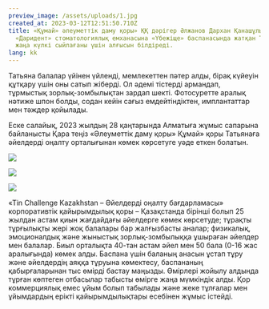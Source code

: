 ```yaml
---
preview_image: /assets/uploads/1.jpg
created_at: 2023-03-12T12:51:50.710Z
title: «Құмай» әлеуметтік даму қоры» ҚҚ дәрігер Әлжанов Дархан Қанашұлы ұсынған
  «Даридент» стоматологиялық емханасына «Үбежіще» баспанасында жатқан Татьянаға
  жаңа күлкі сыйлағаны үшін алғысын білдіреді.
lang: kk
---
```

Татьяна балалар үйінен үйленді, мемлекеттен пәтер алды, бірақ күйеуін құтқару үшін оны сатып жіберді. Ол әдемі тістерді армандап, тұрмыстық зорлық-зомбылықтан зардап шекті. Фотосуретте аралық нәтиже шпон болды, содан кейін сағыз емдейтіндіктен, имплантаттар мен тәждер қойылады.

Еске салайық, 2023 жылдың 28 қаңтарында Алматыға жұмыс сапарына байланысты Қара теңіз «Әлеуметтік даму қоры» Құмай» қоры Татьянаға әйелдерді оңалту орталығынан көмек көрсетуге уәде еткен болатын.

![](/assets/uploads/4.jpg)

![](/assets/uploads/3.jpg)

![](/assets/uploads/2.jpg)

«Tin Challenge Kazakhstan – Әйелдерді оңалту бағдарламасы» корпоративтік қайырымдылық қоры – Қазақстанда бірінші болып 25 жылдан астам қиын жағдайдағы әйелдерге көмек көрсетуде; тұрақты тұрғылықты жері жоқ балалары бар жалғызбасты аналар; физикалық, эмоционалдық және жыныстық зорлық-зомбылыққа ұшыраған әйелдер мен балалар. Биыл орталықта 40-тан астам әйел мен 50 бала (0-16 жас аралығында) көмек алды. Баспана үшін баланың анасын ұстап тұру және әйелдердің аяққа тұруына көмектесу, баспананың қабырғаларынан тыс өмірді бастау маңызды. Өмірлері жойылу алдында тұрған көптеген отбасылар табысты өмірге жаңа мүмкіндік алды. Қор коммерциялық емес ұйым болып табылады және жеке тұлғалар мен ұйымдардың ерікті қайырымдылықтары есебінен жұмыс істейді.